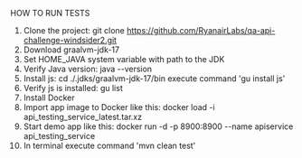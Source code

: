 HOW TO RUN TESTS
1. Clone the project: git clone https://github.com/RyanairLabs/qa-api-challenge-windsider2.git
2. Download graalvm-jdk-17
3. Set HOME_JAVA system variable with path to the JDK
4. Verify Java version: java --version
5. Install js: cd ./.jdks/graalvm-jdk-17/bin
execute command 'gu install js'
6. Verify js is installed: gu list
7. Install Docker
8. Import app image to Docker like this: docker load -i api_testing_service_latest.tar.xz
9. Start demo app like this: docker run -d -p 8900:8900 --name apiservice api_testing_service
10. In terminal execute command 'mvn clean test'
